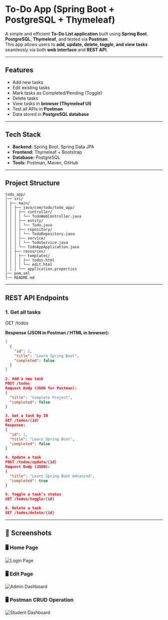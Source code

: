 # To-Do App (Spring Boot + PostgreSQL + Thymeleaf)

A simple and efficient **To-Do List application** built using **Spring Boot**, **PostgreSQL**, **Thymeleaf**, and tested via **Postman**.  
This app allows users to **add, update, delete, toggle, and view tasks** seamlessly via both **web interface** and **REST API**.

---

## Features
- Add new tasks  
- Edit existing tasks  
- Mark tasks as Completed/Pending (Toggle)  
- Delete tasks  
- View tasks in **browser (Thymeleaf UI)**  
- Test all APIs in **Postman**  
- Data stored in **PostgreSQL database**

---

## Tech Stack
- **Backend:** Spring Boot, Spring Data JPA  
- **Frontend:** Thymeleaf + Bootstrap  
- **Database:** PostgreSQL  
- **Tools:** Postman, Maven, GitHub  

---

## Project Structure
```
todo_app/
│── src/
│ ├── main/
│ │ ├── java/com/todo/todo_app/
│ │ │ ├── controller/
│ │ │ │ └── TodoWebController.java
│ │ │ ├── entity/
│ │ │ │ └── Todo.java
│ │ │ ├── repository/
│ │ │ │ └── TodoRepository.java
│ │ │ ├── service/
│ │ │ │ └── TodoService.java
│ │ │ └── TodoAppApplication.java
│ │ ├── resources/
│ │ │ ├── templates/
│ │ │ │ ├── todos.html
│ │ │ │ └── edit.html
│ │ │ └── application.properties
│── pom.xml
│── README.md
```
---

## REST API Endpoints

### 1. Get all tasks
GET /todos

**Response (JSON in Postman / HTML in browser):**
```json
[
  {
    "id": 1,
    "title": "Learn Spring Boot",
    "completed": false
  }
]

2. Add a new task
POST /todos
Request Body (JSON for Postman):
{
  "title": "Complete Project",
  "completed": false
}

3. Get a task by ID
GET /todos/{id}
Response:
{
  "id": 1,
  "title": "Learn Spring Boot",
  "completed": false
}

4. Update a task
POST /todos/update/{id}
Request Body (JSON):
{
  "title": "Learn Spring Boot Advanced",
  "completed": true
}

5. Toggle a task’s status
GET /todos/toggle/{id}

6. Delete a task
GET /todos/delete/{id}
```
---

## 📸 Screenshots

### 🖥 Home Page
![Login Page](login.png)

### 🖥 Edit Page
![Admin Dashboard](admin-dashboard.png)

### 🖥 Postman CRUD Operation
![Student Dashboard](student-dashboard.png)
